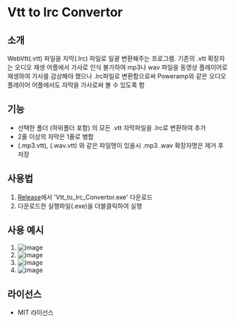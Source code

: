 # Vtt to lrc Convertor

## 소개
WebVtt(.vtt) 파일을 자막(.lrc) 파일로 일괄 변환해주는 프로그램. 
기존의 .vtt 확장자는  오디오 재생 어플에서 가사로 인식 불가하여 mp3나 wav 파일을 동영상 플레이어로 재생하여 가사를 감상해야 했으나
.lrc파일로 변환함으로써 Poweramp와 같은 오디오 플레이어 어플에서도 자막을 가사로써 볼 수 있도록 함

## 기능
 - 선택한 폴더 (하위폴더 포함) 의 모든 .vtt 자막파일을 .lrc로 변환하여 추가
 - 2줄 이상의 자막은 1줄로 병합
 - (.mp3.vtt), (.wav.vtt) 와 같은 파일명이 있을시 .mp3 .wav 확장자명은 제거 후 저장

## 사용법
1. [Release](https://github.com/NutNPeanut/Vtt-to-lrc-Conversion/releases)에서 'Vtt_to_lrc_Convertor.exe' 다운로드
2. 다운로드한 실행파일(.exe)을 더블클릭하여 실행

## 사용 예시
1. ![image](https://github.com/user-attachments/assets/9a5dbaf8-e0e4-479e-90e5-6bbd9af5ca32)
2. ![image](https://github.com/user-attachments/assets/3bcd8e32-f075-4f47-b6a8-a500c53e8c1b)
3. ![image](https://github.com/user-attachments/assets/ea58bcc2-32cf-4672-b6f9-85a1537be5b8)
4. ![image](https://github.com/user-attachments/assets/28ad2e7b-303f-48c7-8fb6-c60fd7010b65)

## 라이선스
- MIT 라이선스
